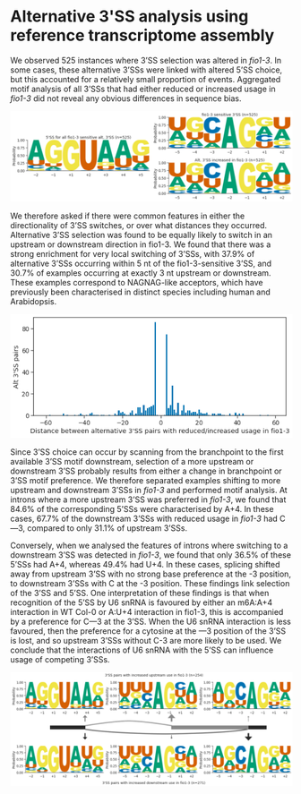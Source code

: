 # Alternative 3'SS analysis using reference transcriptome assembly



We observed 525 instances where 3’SS selection was altered in *fio1-3*. In some cases, these alternative 3’SSs were linked with altered 5’SS choice, but this accounted for a relatively small proportion of events. Aggregated motif analysis of all 3’SSs that had either reduced or increased usage in *fio1-3* did not reveal any obvious differences in sequence bias.




    
![png](A3_sequence_logos_ref.py_files/A3_sequence_logos_ref.py_5_1.png)
    



We therefore asked if there were common features in either the directionality of 3’SS switches, or over what distances they occurred. Alternative 3’SS selection was found to be equally likely to switch in an upstream or downstream direction in fio1-3. We found that there was a strong enrichment for very local switching of 3’SSs, with 37.9% of alternative 3’SSs occurring within 5 nt of the fio1-3-sensitive 3’SS, and 30.7% of examples occurring at exactly 3 nt upstream or downstream. These examples correspond to NAGNAG-like acceptors, which have previously been characterised in distinct species including human and Arabidopsis.




    
![png](A3_sequence_logos_ref.py_files/A3_sequence_logos_ref.py_5_3.png)
    



Since 3’SS choice can occur by scanning from the branchpoint to the first available 3’SS motif downstream, selection of a more upstream or downstream 3’SS probably results from either a change in branchpoint or 3’SS motif preference. We therefore separated examples shifting to more upstream and downstream 3’SSs in *fio1-3* and performed motif analysis. At introns where a more upstream 3’SS was preferred in *fio1-3*, we found that 84.6% of the corresponding 5’SSs were characterised by A+4. In these cases, 67.7% of the downstream 3’SSs with reduced usage in *fio1-3* had C—3, compared to only 31.1% of upstream 3’SSs.




Conversely, when we analysed the features of introns where switching to a downstream 3’SS was detected in *fio1-3*, we found that only 36.5% of these 5’SSs had A+4, whereas 49.4% had U+4. In these cases, splicing shifted away from upstream 3’SS with no strong base preference at the -3 position, to downstream 3’SSs with C at the -3 position. These findings link selection of the 3’SS and 5’SS. One interpretation of these findings is that when recognition of the 5’SS by U6 snRNA is favoured by either an m6A:A+4 interaction in WT Col-0 or A:U+4 interaction in fio1-3, this is accompanied by a preference for C—3 at the 3’SS. When the U6 snRNA interaction is less favoured, then the preference for a cytosine at the —3 position of the 3’SS is lost, and so upstream 3’SSs without C-3 are more likely to be used. We conclude that the interactions of U6 snRNA with the 5’SS can influence usage of competing 3’SSs.



    
![png](A3_sequence_logos_ref.py_files/A3_sequence_logos_ref.py_6_2.png)
    


